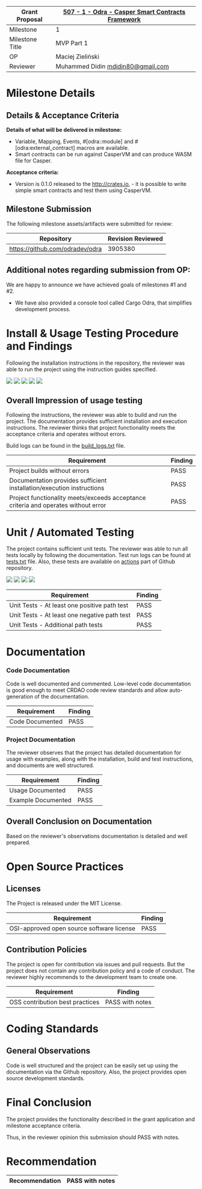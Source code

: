 Grant Proposal | [507 - 1 - Odra - Casper Smart Contracts Framework](https://portal.devxdao.com/app/proposal/507)
------------ | -------------
Milestone | 1
Milestone Title | MVP Part 1
OP | Maciej Zieliński
Reviewer | Muhammed Didin <mdidin80@gmail.com>

# Milestone Details

## Details & Acceptance Criteria


**Details of what will be delivered in milestone:**

- Variable, Mapping, Events, #[odra::module] and #[odra:external_contract] macros are available.
- Smart contracts can be run against CasperVM and can produce WASM file for Casper. 

**Acceptance criteria:**

- Version is 0.1.0 released to the http://crates.io, - it is possible to write simple smart contracts and test them using CasperVM.


## Milestone Submission

The following milestone assets/artifacts were submitted for review:

Repository | Revision Reviewed
------------ | -------------
https://github.com/odradev/odra | 3905380

## Additional notes regarding submission from OP:
We are happy to announce we have achieved goals of milestones #1 and #2.
- We have also provided a console tool called Cargo Odra, that simplifies development process.


# Install & Usage Testing Procedure and Findings

Following the installation instructions in the repository,
the reviewer was able to run the project using the instruction guides specified. 

![](assets/build_1.png)
![](assets/build_2.png)
![](assets/build_3.png)
![](assets/build_4.png)
![](assets/build_5.png)


## Overall Impression of usage testing

Following the instructions, the reviewer was able to build and run the project. The documentation provides sufficient installation and execution instructions. The reviewer thinks that project functionality meets the acceptance criteria and operates without errors.

Build logs can be found in the [build_logs.txt](assets/build_logs.txt) file.



Requirement | Finding
------------ | -------------
Project builds without errors | PASS
Documentation provides sufficient installation/execution instructions | PASS 
Project functionality meets/exceeds acceptance criteria and operates without error | PASS 

# Unit / Automated Testing

The project contains sufficient unit tests. The reviewer was able to run all tests locally by following the documentation. Test run logs can be found at [tests.txt](assets/test_logs.txt) file. Also, these tests are available on [actions](https://github.com/odradev/odra/actions) part of Github repository.


![](assets/test_1.png)
![](assets/test_2.png)
![](assets/test_3.png)
![](assets/test_4.png)

Requirement | Finding
------------ | -------------
Unit Tests - At least one positive path test | PASS 
Unit Tests - At least one negative path test | PASS 
Unit Tests - Additional path tests | PASS 


# Documentation

### Code Documentation

Code is well documented and commented. Low-level code documentation is good enough to meet CRDAO code review standards and allow auto-generation of the documentation.

Requirement | Finding
------------ | -------------
Code Documented | PASS

### Project Documentation


The reviewer observes that the project has detailed documentation  for usage with examples, along with the installation, build and test instructions, and documents are well structured.

Requirement | Finding
------------ | -------------
Usage Documented | PASS 
Example Documented | PASS 


## Overall Conclusion on Documentation

Based on the reviewer's observations documentation is detailed and well prepared.

# Open Source Practices

## Licenses

The Project is released under the MIT License.

Requirement | Finding
------------ | -------------
OSI-approved open source software license | PASS

## Contribution Policies

The project is open for contribution via issues and pull requests. But the project does not contain any contribution policy and a code of conduct. The reviewer highly recommends to the development team to create one.


Requirement | Finding
------------ | -------------
OSS contribution best practices | PASS with notes

# Coding Standards

## General Observations

Code is well structured and the project can be easily set up using the documentation via the Github repository. Also, the project provides open source development standards.

# Final Conclusion

The project provides the functionality described in the grant application and milestone acceptance criteria. 

Thus, in the reviewer opinion this submission should PASS with notes.

# Recommendation

Recommendation | PASS with notes
------------ | -------------